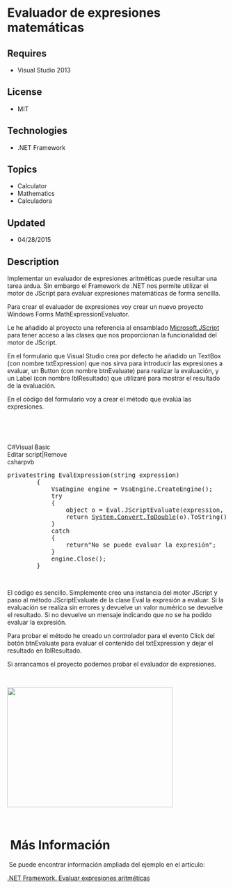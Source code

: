 # Evaluador de expresiones matemáticas
## Requires
- Visual Studio 2013
## License
- MIT
## Technologies
- .NET Framework
## Topics
- Calculator
- Mathematics
- Calculadora
## Updated
- 04/28/2015
## Description

<p>Implementar un evaluador de expresiones aritm&eacute;ticas puede resultar una tarea ardua. Sin embargo el Framework de .NET nos permite utilizar el motor de JScript para evaluar expresiones matem&aacute;ticas de forma sencilla.</p>
<p>Para crear el evaluador de expresiones voy crear un nuevo proyecto Windows Forms MathExpressionEvaluator.</p>
<p>Le he a&ntilde;adido al proyecto una referencia al ensamblado <a class="libraryLink" href="https://msdn.microsoft.com/es-ES/library/Microsoft.JScript.aspx" target="_blank" title="Auto generated link to Microsoft.JScript">Microsoft.JScript</a> para tener acceso a las clases que nos proporcionan la funcionalidad del motor de JScript.</p>
<p>En el formulario que Visual Studio crea por defecto he a&ntilde;adido un TextBox (con nombre txtExpression) que nos sirva para introducir las expresiones a evaluar, un Button (con nombre btnEvaluate) para realizar la evaluaci&oacute;n, y un Label (con nombre
 lblResultado) que utilizar&eacute; para mostrar el resultado de la evaluaci&oacute;n.</p>
<p>En el c&oacute;digo del formulario voy a crear el m&eacute;todo que eval&uacute;a las expresiones.</p>
<p>&nbsp;</p>
<p>&nbsp;</p>
<div class="scriptcode">
<div class="pluginEditHolder" pluginCommand="mceScriptCode">
<div class="title"><span>C#</span><span>Visual Basic</span></div>
<div class="pluginLinkHolder"><span class="pluginEditHolderLink">Editar script</span>|<span class="pluginRemoveHolderLink">Remove</span></div>
<span class="hidden">csharp</span><span class="hidden">vb</span>


<div class="preview">
<pre class="csharp"><span class="cs__keyword">private</span><span class="cs__keyword">string</span>&nbsp;EvalExpression(<span class="cs__keyword">string</span>&nbsp;expression)&nbsp;
&nbsp;&nbsp;&nbsp;&nbsp;&nbsp;&nbsp;&nbsp;&nbsp;{&nbsp;
&nbsp;&nbsp;&nbsp;&nbsp;&nbsp;&nbsp;&nbsp;&nbsp;&nbsp;&nbsp;&nbsp;&nbsp;VsaEngine&nbsp;engine&nbsp;=&nbsp;VsaEngine.CreateEngine();&nbsp;
&nbsp;&nbsp;&nbsp;&nbsp;&nbsp;&nbsp;&nbsp;&nbsp;&nbsp;&nbsp;&nbsp;&nbsp;<span class="cs__keyword">try</span>&nbsp;
&nbsp;&nbsp;&nbsp;&nbsp;&nbsp;&nbsp;&nbsp;&nbsp;&nbsp;&nbsp;&nbsp;&nbsp;{&nbsp;
&nbsp;&nbsp;&nbsp;&nbsp;&nbsp;&nbsp;&nbsp;&nbsp;&nbsp;&nbsp;&nbsp;&nbsp;&nbsp;&nbsp;&nbsp;&nbsp;<span class="cs__keyword">object</span>&nbsp;o&nbsp;=&nbsp;Eval.JScriptEvaluate(expression,&nbsp;engine);&nbsp;
&nbsp;&nbsp;&nbsp;&nbsp;&nbsp;&nbsp;&nbsp;&nbsp;&nbsp;&nbsp;&nbsp;&nbsp;&nbsp;&nbsp;&nbsp;&nbsp;<span class="cs__keyword">return</span>&nbsp;<a class="libraryLink" href="https://msdn.microsoft.com/es-ES/library/System.Convert.ToDouble.aspx" target="_blank" title="Auto generated link to System.Convert.ToDouble">System.Convert.ToDouble</a>(o).ToString();&nbsp;
&nbsp;&nbsp;&nbsp;&nbsp;&nbsp;&nbsp;&nbsp;&nbsp;&nbsp;&nbsp;&nbsp;&nbsp;}&nbsp;
&nbsp;&nbsp;&nbsp;&nbsp;&nbsp;&nbsp;&nbsp;&nbsp;&nbsp;&nbsp;&nbsp;&nbsp;<span class="cs__keyword">catch</span>&nbsp;
&nbsp;&nbsp;&nbsp;&nbsp;&nbsp;&nbsp;&nbsp;&nbsp;&nbsp;&nbsp;&nbsp;&nbsp;{&nbsp;
&nbsp;&nbsp;&nbsp;&nbsp;&nbsp;&nbsp;&nbsp;&nbsp;&nbsp;&nbsp;&nbsp;&nbsp;&nbsp;&nbsp;&nbsp;&nbsp;<span class="cs__keyword">return</span><span class="cs__string">&quot;No&nbsp;se&nbsp;puede&nbsp;evaluar&nbsp;la&nbsp;expresi&oacute;n&quot;</span>;&nbsp;
&nbsp;&nbsp;&nbsp;&nbsp;&nbsp;&nbsp;&nbsp;&nbsp;&nbsp;&nbsp;&nbsp;&nbsp;}&nbsp;
&nbsp;&nbsp;&nbsp;&nbsp;&nbsp;&nbsp;&nbsp;&nbsp;&nbsp;&nbsp;&nbsp;&nbsp;engine.Close();&nbsp;
&nbsp;&nbsp;&nbsp;&nbsp;&nbsp;&nbsp;&nbsp;&nbsp;}</pre>
</div>
</div>
</div>
<p>&nbsp;</p>
<p>El c&oacute;digo es sencillo. Simplemente creo una instancia del motor JScript y paso al m&eacute;todo JScriptEvaluate de la clase Eval la expresi&oacute;n a evaluar. Si la evaluaci&oacute;n se realiza sin errores y devuelve un valor num&eacute;rico se devuelve
 el resultado. Si no devuelve un mensaje indicando que no se ha podido evaluar la expresi&oacute;n.</p>
<p>Para probar el m&eacute;todo he creado un controlador para el evento Click del bot&oacute;n btnEvaluate para evaluar el contenido del txtExpression y dejar el resultado en lblResultado.</p>
<p>Si arrancamos el proyecto podemos probar el evaluador de expresiones.</p>
<p>&nbsp;</p>
<p><img id="136950" src="136950-03formularioprueba.png" alt="" width="380" height="275"></p>
<p>&nbsp;</p>
<h1>&nbsp;M&aacute;s Informaci&oacute;n</h1>
<p>&nbsp;Se puede encontrar informaci&oacute;n ampliada del ejemplo en el art&iacute;culo:</p>
<p><a href="http://pildorasdotnet.blogspot.com/2015/04/net-framework-evaluar-expresiones.html">.NET Framework. Evaluar expresiones aritm&eacute;ticas</a></p>
<p>&nbsp;</p>
<p>&nbsp;</p>
